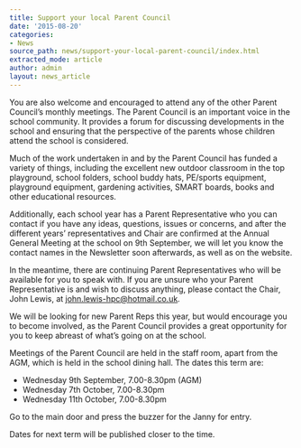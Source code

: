 ```yaml
---
title: Support your local Parent Council
date: '2015-08-20'
categories:
- News
source_path: news/support-your-local-parent-council/index.html
extracted_mode: article
author: admin
layout: news_article
---
```

You are also welcome and encouraged to attend any of the other Parent Council’s monthly meetings. The Parent Council is an important voice in the school community. It provides a forum for discussing developments in the school and ensuring that the perspective of the parents whose children attend the school is considered.

Much of the work undertaken in and by the Parent Council has funded a variety of things, including the excellent new outdoor classroom in the top playground, school folders, school buddy hats, PE/sports equipment, playground equipment, gardening activities, SMART boards, books and other educational resources.

Additionally, each school year has a Parent Representative who you can contact if you have any ideas, questions, issues or concerns, and after the different years’ representatives and Chair are confirmed at the Annual General Meeting at the school on 9th September, we will let you know the contact names in the Newsletter soon afterwards, as well as on the website.

In the meantime, there are continuing Parent Representatives who will be available for you to speak with. If you are unsure who your Parent Representative is and wish to discuss anything, please contact the Chair, John Lewis, at [john.lewis-hpc@hotmail.co.uk](mailto:john.lewis-hpc@hotmail.co.uk).

We will be looking for new Parent Reps this year, but would encourage you to become involved, as the Parent Council provides a great opportunity for you to keep abreast of what’s going on at the school.

Meetings of the Parent Council are held in the staff room, apart from the AGM, which is held in the school dining hall. The dates this term are:

- Wednesday 9th September, 7.00-8.30pm (AGM)
- Wednesday 7th October, 7.00-8.30pm
- Wednesday 11th October, 7.00-8.30pm

Go to the main door and press the buzzer for the Janny for entry.

Dates for next term will be published closer to the time.
